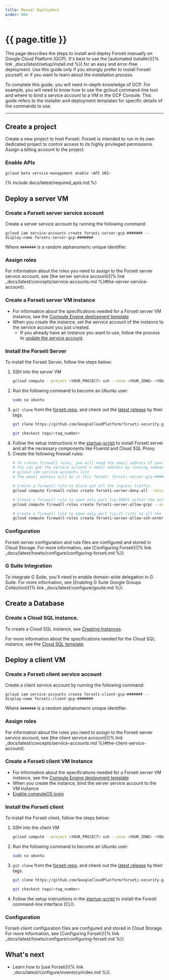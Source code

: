```yaml
---
title: Manual Deployment
order: 004
---
```


# {{ page.title }}

This page describes the steps to install and deploy Forseti manually on 
Google Cloud Platform (GCP). It's best to use the
[automated installer]({% link _docs/latest/setup/install.md %})
for an easy and error-free deployment. Use this guide only if you strongly
prefer to install Forseti yourself, or if you want to learn about the
installation process.

To complete this guide, you will need in-depth knowledge of GCP. For example,
you will need to know how to use the gcloud command-line tool and where to bind
a service account to a VM in the GCP Console. This guide refers to the installer
and deployment templates for specific details of the commands to use.

---

## Create a project

Create a new project to host Forseti. Forseti is intended to run in its own dedicated project to 
control access to its highly privileged permissions. Assign a billing account to the project.

### Enable APIs

```bash
gcloud beta service-management enable <API URI>
```
  
{% include docs/latest/required_apis.md %}

## Deploy a server VM

### Create a Forseti server service sccount

Create a server service account by running the following command:

```
gcloud iam service-accounts create forseti-server-gcp-####### --display-name forseti-server-gcp-#######
```

Where `#######` is a random alphanumeric unique identifier.

### Assign roles

For information about the roles you need to assign to the Forseti server
service account, see 
[the server service account]({% link _docs/latest/concepts/service-accounts.md %}#the-server-service-account).

### Create a Forseti server VM instance

* For information about the specifications needed for a Forseti server
  VM instance, see the [Compute Engine deployment template](https://github.com/GoogleCloudPlatform/forseti-security/blob/stable/deployment-templates/compute-engine/server/forseti-instance-server.py)
* When you create the instance, set the service account of the instance to the service account you just created.
    * If you already have an instance you want to use, follow the process to [update the service account](https://cloud.google.com/compute/docs/access/create-enable-service-accounts-for-instances#changeserviceaccountandscopes).

### Install the Forseti Server

To install the Forseti Server, follow the steps below:

1. SSH into the server VM
    ```bash
    gcloud compute --project <YOUR_PROJECT> ssh --zone <YOUR_ZONE> <YOUR_FORSETI_SERVER_NAME>
    ```
1. Run the following command to become an Ubuntu user:
    ```bash
    sudo su ubuntu
    ```
1. `git clone` from the [forseti repo](https://github.com/GoogleCloudPlatform/forseti-security), and check out the [latest release](https://github.com/GoogleCloudPlatform/forseti-security/releases) by their tags.
    ```bash
    git clone https://github.com/GoogleCloudPlatform/forseti-security.git
 
    git checkout tags/<tag_number>
    ``` 
1. Follow the setup instructions in the [startup-script](https://github.com/GoogleCloudPlatform/forseti-security/blob/stable/deployment-templates/compute-engine/server/forseti-instance-server.py#L109) 
to install Forseti server and all the necessary components like Fluentd and Cloud SQL Proxy.
1. Create the following firewall rules:
    ```bash
    # To create firewall rules, you will need the email address of your service account. 
    # You can get the service account's email address by running command
    # gcloud iam service-accounts list
    # The email address will be in this format: forseti-server-gcp-#######@PROJECT-ID.iam.gserviceaccount.com
    
    # Create a firewall rule to block out all the ingress traffic.
    gcloud compute firewall-rules create forseti-server-deny-all --action DENY --target-service-accounts <SERVICE_ACCOUNT_EMAIL_ADDRESS> --priority 1 --direction INGRESS --rules icmp,udp,tcp
    
    # Create a firewall rule to open only port tcp:50051 within the internal network (ip-ranges - 10.128.0.0/9).
    gcloud compute firewall-rules create forseti-server-allow-grpc --action ALLOW --target-service-accounts <SERVICE_ACCOUNT_EMAIL_ADDRESS> --priority 0 --direction INGRESS --rules tcp:50051 --source-ranges 10.128.0.0/9
    
    # Create a firewall rule to open only port tcp:22 (ssh) to all the external traffics from the internet.
    gcloud compute firewall-rules create forseti-server-allow-ssh-external --action ALLOW --target-service-accounts <SERVICE_ACCOUNT_EMAIL_ADDRESS> --priority 0 --direction INGRESS --rules tcp:22 --source-ranges 0.0.0.0/0
    ```

### Configuration

Forseti server configuration and rule files are configured and stored in
Cloud Storage. For more information, see
[Configuring Forseti]({% link _docs/latest/howto/configure/configuring-forseti.md %}).

### G Suite Integration

To integrate G Suite, you'll need to enable domain-wide delegation in G Suite.
For more information, see [Enabling G Suite Google Groups Collection]({% link _docs/latest/configure/gsuite.md %})

## Create a Database

### Create a Cloud SQL instance.

To create a Cloud SQL instance, see [Creating Instances](https://cloud.google.com/sql/docs/mysql/create-instance).

For more information about the specifications needed for the Cloud SQL instance, 
see the [Cloud SQL template](https://github.com/GoogleCloudPlatform/forseti-security/blob/stable/deployment-templates/cloudsql/cloudsql-instance.py).

## Deploy a client VM

### Create a Forseti client service account

Create a client service account by running the following command:

```
gcloud iam service-accounts create forseti-client-gcp-####### --display-name forseti-client-gcp-#######
```

Where `#######` is a random alphanumeric unique identifier.

### Assign roles

For information about the roles you need to assign to the Forseti server
service account, see
[the client service account]({% link _docs/latest/concepts/service-accounts.md %}#the-client-service-account).

### Create a Forseti client VM Instance

* For information about the specifications needed for a Forseti server
  VM instance, see the [Compute Engine deployment template](https://github.com/GoogleCloudPlatform/forseti-security/blob/stable/deployment-templates/compute-engine/server/forseti-instance-server.py)
* When you create the instance, bind the server service account to the VM instance
* [Enable computeOS login](https://cloud.google.com/compute/docs/instances/managing-instance-access#enable_oslogin)

### Install the Forseti client

To install the Forseti client, follow the steps below:

1. SSH into the client VM
    ```bash
    gcloud compute --project <YOUR_PROJECT> ssh --zone <YOUR_ZONE> <YOUR_FORSETI_CLIENT_NAME>
    ```
1. Run the following command to become an Ubuntu user:
    ```bash
    sudo su ubuntu
    ```
1. `git clone` from the [forseti repo](https://github.com/GoogleCloudPlatform/forseti-security), and check out the [latest release](https://github.com/GoogleCloudPlatform/forseti-security/releases) by their tags.
    ```bash
    git clone https://github.com/GoogleCloudPlatform/forseti-security.git
 
    git checkout tags/<tag_number>
    ```   
1. Follow the setup instructions in the [startup-script](https://github.com/GoogleCloudPlatform/forseti-security/blob/stable/deployment-templates/compute-engine/client/forseti-instance-client.py#L93) to install the Foresti command-line interface (CLI).

### Configuration

Forseti client configuration files are configured and stored in
Cloud Storage. For more information, see
[Configuring Forseti]({% link _docs/latest/howto/configure/configuring-forseti.md %}).

## What's next

  * Learn how to [use Forseti]({% link _docs/latest/configure/inventory/index.md %}).
